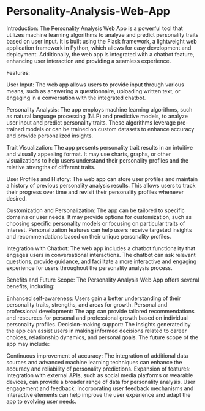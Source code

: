 # Personality-Analysis-Web-App

Introduction:
The Personality Analysis Web App is a powerful tool that utilizes machine learning algorithms to analyze and predict personality traits based on user input. It is built using the Flask framework, a lightweight web application framework in Python, which allows for easy development and deployment. Additionally, the web app is integrated with a chatbot feature, enhancing user interaction and providing a seamless experience.

Features:

User Input: The web app allows users to provide input through various means, such as answering a questionnaire, uploading written text, or engaging in a conversation with the integrated chatbot.

Personality Analysis: The app employs machine learning algorithms, such as natural language processing (NLP) and predictive models, to analyze user input and predict personality traits. These algorithms leverage pre-trained models or can be trained on custom datasets to enhance accuracy and provide personalized insights.

Trait Visualization: The app presents personality trait results in an intuitive and visually appealing format. It may use charts, graphs, or other visualizations to help users understand their personality profiles and the relative strengths of different traits.

User Profiles and History: The web app can store user profiles and maintain a history of previous personality analysis results. This allows users to track their progress over time and revisit their personality profiles whenever desired.

Customization and Personalization: The app can be tailored to specific domains or user needs. It may provide options for customization, such as choosing specific personality models or focusing on particular traits of interest. Personalization features can help users receive targeted insights and recommendations based on their unique personality profiles.

Integration with Chatbot: The web app includes a chatbot functionality that engages users in conversational interactions. The chatbot can ask relevant questions, provide guidance, and facilitate a more interactive and engaging experience for users throughout the personality analysis process.

Benefits and Future Scope:
The Personality Analysis Web App offers several benefits, including:

Enhanced self-awareness: Users gain a better understanding of their personality traits, strengths, and areas for growth.
Personal and professional development: The app can provide tailored recommendations and resources for personal and professional growth based on individual personality profiles.
Decision-making support: The insights generated by the app can assist users in making informed decisions related to career choices, relationship dynamics, and personal goals.
The future scope of the app may include:

Continuous improvement of accuracy: The integration of additional data sources and advanced machine learning techniques can enhance the accuracy and reliability of personality predictions.
Expansion of features: Integration with external APIs, such as social media platforms or wearable devices, can provide a broader range of data for personality analysis.
User engagement and feedback: Incorporating user feedback mechanisms and interactive elements can help improve the user experience and adapt the app to evolving user needs.

